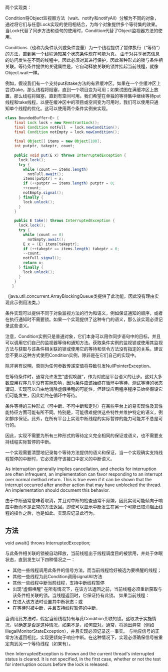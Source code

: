 

两个实现类：

Condition将Object监视器方法（wait、notify和notifyAll）分解为不同的对象，通过将它们与任意Lock实现的使用相结合，为每个对象提供多个等待集的效果。当Lock代替了同步方法和语句的使用时，Condition代替了Object监视器方法的使用。

Conditions（也称为条件队列或条件变量）为一个线程提供了暂停执行（“等待”）的方法，直到另一个线程通知某个状态条件现在可能为真。
由于对共享状态信息的访问发生在不同的线程中，因此必须对其进行保护，因此某种形式的锁与条件相关联。等待条件提供的关键属性是，它自动释放关联的锁并挂起当前线程，就像Object.wait一样。

例如，假设我们有一个支持put和take方法的有界缓冲区。如果在一个空缓冲区上尝试take，那么线程将阻塞，直到一个项目变为可用；如果试图在满缓冲区上放置，那么线程将阻塞，直到有空间可用。我们希望在单独的等待集中继续等待put线程和take线程，以便在缓冲区中的项目或空间变为可用时，我们可以使用只通知单个线程的优化。这可以使用两个条件实例来实现。
```java
class BoundedBuffer<E> {
	final Lock lock = new ReentrantLock();
	final Condition notFull  = lock.newCondition(); 
	final Condition notEmpty = lock.newCondition(); 
	
	final Object[] items = new Object[100];
	int putptr, takeptr, count;
	
	public void put(E x) throws InterruptedException {
	  lock.lock();
	  try {
	    while (count == items.length)
	      notFull.await();
	    items[putptr] = x;
	    if (++putptr == items.length) putptr = 0;
	    ++count;
	    notEmpty.signal();
	  } finally {
	    lock.unlock();
	  }
	}
  
	public E take() throws InterruptedException {
	  lock.lock();
	  try {
	    while (count == 0)
	      notEmpty.await();
	    E x = (E) items[takeptr];
	    if (++takeptr == items.length) takeptr = 0;
	    --count;
	    notFull.signal();
	    return x;
	  } finally {
	    lock.unlock();
	  }
	}
   }
```
（java.util.concurrent.ArrayBlockingQueue类提供了此功能，因此没有理由实现此示例用法类。）

条件实现可以提供不同于对象监视方法的行为和语义，例如保证通知的顺序，或者在执行通知时不需要锁。如果一个实现提供了这种专门的语义，那么该实现必须记录这些语义。

注意，Condition实例只是普通对象，它们本身可以用作同步语句中的目标，并且可以调用它们自己的监视器等待和通知方法。获取条件实例的监视锁或使用其监视方法与获取与该条件相关联的锁或使用它的等待和信令方法没有指定的关系。建议您不要以这种方式使用Condition实例，除非是在它们自己的实现中。

除非另有说明，否则为任何参数传递空值将导致引发NullPointerException。




在等待条件时，通常允许发生“虚假唤醒”，作为对底层平台语义的让步。这对大多数应用程序几乎没有实际影响，因为条件应该始终在循环中等待，测试等待的状态谓词。实现可以自由地消除虚假唤醒的可能性，但建议应用程序程序员始终假设它们可能发生，因此始终在循环中等待。

条件等待的三种形式（可中断、不可中断和定时）在某些平台上的易实现性及其性能特征方面可能有所不同。特别是，可能很难提供这些特性并维护特定的语义，例如排序保证。此外，在所有平台上实现中断线程的实际暂停的能力可能并不总是可行的。

因此，实现不需要为所有三种形式的等待定义完全相同的保证或语义，也不需要支持线程实际暂停的中断。

一个实现需要清楚地记录每个等待方法提供的语义和保证，当一个实现确实支持线程暂停的中断时，它必须遵守该接口中定义的中断语义。

As interruption generally implies cancellation, and checks for interruption are often infrequent, an implementation can favor responding to an interrupt over normal method return. This is true even if it can be shown that the interrupt occurred after another action that may have unblocked the thread. An implementation should document this behavior.

由于中断通常意味着取消，并且对中断的检查通常不频繁，因此实现可能倾向于响应中断而不是正常的方法返回。即使可以显示中断发生在另一个可能已取消阻止线程的操作之后，也是如此。实现应记录此行为。

## 方法

void await() throws InterruptedException;

与此条件相关联的锁被自动释放，当前线程出于线程调度目的被禁用，并处于休眠状态，直到发生以下四种情况之一：
- 其他一些线程调用此条件的信号方法，而当前线程恰好被选为要唤醒的线程；
- 其他一些线程为此Condition调用signalAll方法
- 其他一些线程中断当前线程，支持中断线程暂停
- 出现“虚假唤醒”
在所有情况下，在该方法返回之前，当前线程必须重新获取与该条件相关联的锁。当线程返回时，它保证持有此锁。
如果当前线程：
- 在进入该方法时设置其中断状态；或
- 在等待时被中断，并且支持线程暂停的中断，

当调用此方法时，假定当前线程持有与此Condition关联的锁。这取决于实施情况，以确定是否是这种情况，如果不是，如何应对。通常，将抛出异常（例如IllegalMonitorStateException），并且实现必须记录这一事实。
与响应信号的正常方法返回相比，实现更倾向于响应中断。在这种情况下，实现必须确保信号被重定向到另一个等待线程（如果有）。


then InterruptedException is thrown and the current thread's interrupted status is cleared. It is not specified, in the first case, whether or not the test for interruption occurs before the lock is released.
